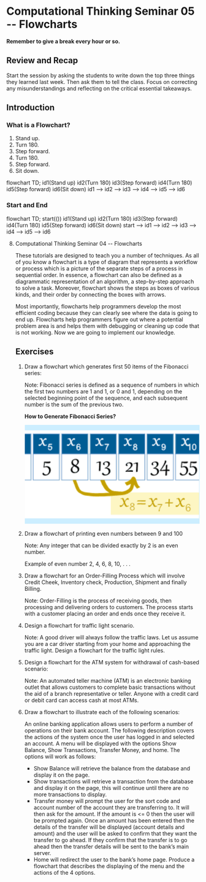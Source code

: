 # Computational Thinking Seminar 05 -- Flowcharts

<script src="https://cdn.jsdelivr.net/npm/mermaid/dist/mermaid.min.js"></script>

**Remember to give a break every hour or so.**

## Review and Recap

Start the session by asking the students to write down the top three things they learned last week. Then ask them to tell the class. Focus on correcting any misunderstandings and reflecting on the critical essential takeaways.

## Introduction



### What is a Flowchart?



1. Stand up.
2. Turn 180.
3. Step forward.
4. Turn 180.
5. Step forward.
6. Sit down.

<div class="mermaid">
flowchart TD;
    id1(Stand up)
    id2(Turn 180)
    id3(Step forward)
    id4(Turn 180)
    id5(Step forward)
    id6(Sit down)
    id1 --> id2 --> id3 --> id4 --> id5 --> id6
</div>



### Start and End



<div class="mermaid">
flowchart TD;
    start(())
    id1(Stand up)
    id2(Turn 180)
    id3(Step forward)
    id4(Turn 180)
    id5(Step forward)
    id6(Sit down)
    start --> id1 --> id2 --> id3 --> id4 --> id5 --> id6
</div>



8. Computational Thinking Seminar 04 -- Flowcharts

   These tutorials are designed to teach you a number of techniques. As all of you know a flowchart is a type of diagram that represents a workflow or process which is a picture of the separate steps of a process in sequential order. In essence, a flowchart can also be defined as a diagrammatic representation of an algorithm, a step-by-step approach to solve a task. Moreover, flowchart shows the steps as boxes of various kinds, and their order by connecting the boxes with arrows. 

   Most importantly, flowcharts help programmers develop the most efficient coding because they can clearly see where the data is going to end up. Flowcharts help programmers figure out where a potential problem area is and helps them with debugging or cleaning up code that is not working. Now we are going to implement our knowledge. 

   ## Exercises

   1. Draw a flowchart which generates first 50 items of the Fibonacci series:

      Note: Fibonacci series is defined as a sequence of numbers in which the first two numbers are 1 and 1, or 0 and 1, depending on the selected beginning point of the sequence, and each subsequent number is the sum of the previous two. 

      **How to Generate Fibonacci Series?**

      ![img](clip_image001-3778289.png)

   2. Draw a flowchart of printing even numbers between 9 and 100

      Note: Any integer that can be divided exactly by 2 is an even number.

      Example of even number  2, 4, 6, 8, 10, . . . 

   3. Draw a flowchart for an Order-Filling Process which will involve Credit Cheek, Inventory check, Production, Shipment and finally Billing. 

      Note: Order-Filling is the process of receiving goods, then processing and delivering orders to customers. The process starts with a customer placing an order and ends once they receive it. 

   4. Design a flowchart for traffic light scenario.

      Note: A good driver will always follow the traffic laws. Let us assume you are a car driver starting from your home and approaching the traffic light. Design a flowchart for the traffic light rules.

   5. Design a flowchart for the ATM system for withdrawal of cash-based scenario:

      Note: An automated teller machine (ATM) is an electronic banking outlet that   allows customers to complete basic transactions without the aid of a branch representative or teller. Anyone with a credit card or debit card can access cash at most ATMs.

   6. Draw a flowchart to illustrate each of the following scenarios:

      An online banking application allows users to perform a number of operations on their bank account. The following description covers the actions of the system once the user has logged in and selected an account. A menu will be displayed with the options Show Balance, Show Transactions, Transfer Money, and home. The options will work as follows:

      - Show Balance will retrieve the balance from the database and display it on the page.
      - Show transactions will retrieve a transaction from the database and display it on the page, this will continue until there are no more transactions to display.
      - Transfer money will prompt the user for the sort code and account number of the account they are transferring to. It will then ask for the amount. If the amount is <= 0 then the user will be prompted again. Once an amount has been entered then the details of the transfer will be displayed (account details and amount) and the user will be asked to confirm that they want the transfer to go ahead. If they confirm that the transfer is to go ahead then the transfer details will be sent to the bank’s main server.
      - Home will redirect the user to the bank’s home page. Produce a flowchart that describes the displaying of the menu and the actions of the 4 options. 